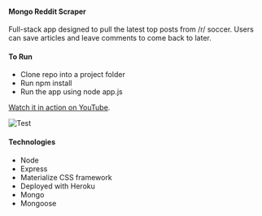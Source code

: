 #### Mongo Reddit Scraper

Full-stack app designed to pull the latest top posts from /r/ soccer. Users can save articles and leave comments to come back to later.

#### To Run

* Clone repo into a project folder
* Run npm install
* Run the app using node app.js

[Watch it in action on YouTube](https://youtu.be/OefxY2uW44Y).

<img src="https://i.imgur.com/7YinhgX.png" alt="Test">

#### Technologies

* Node
* Express
* Materialize CSS framework
* Deployed with Heroku
* Mongo
* Mongoose
